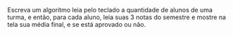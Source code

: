 Escreva um algoritmo leia pelo teclado a quantidade de alunos de uma turma, e então, para cada aluno, leia suas 3 notas do semestre e mostre na tela sua média final, e se está aprovado ou não.
